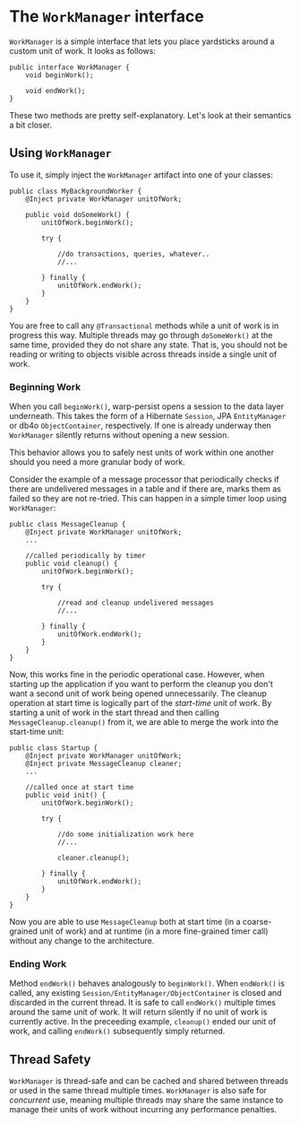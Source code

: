 # The `WorkManager` interface #

`WorkManager` is a simple interface that lets you place yardsticks around a custom unit of work. It looks as follows:

```
public interface WorkManager {
    void beginWork();

    void endWork();
}
```

These two methods are pretty self-explanatory. Let's look at their semantics a bit closer.

## Using `WorkManager` ##

To use it, simply inject the `WorkManager` artifact into one of your classes:

```
public class MyBackgroundWorker {
    @Inject private WorkManager unitOfWork;
 
    public void doSomeWork() {
        unitOfWork.beginWork();

        try {       
 
            //do transactions, queries, whatever..
            //...
 
        } finally {
            unitOfWork.endWork(); 
        }
    } 
}
```

You are free to call any `@Transactional` methods while a unit of work is in progress this way. Multiple threads may go through `doSomeWork()` at the same time, provided they do not share any state. That is, you should not be reading or writing to objects visible across threads inside a single unit of work.


### Beginning Work ###

When you call `beginWork()`, warp-persist opens a session to the data layer underneath. This takes the form of a Hibernate `Session`, JPA `EntityManager` or db4o `ObjectContainer`, respectively. If one is already underway then `WorkManager` silently returns without opening a new session.

This behavior allows you to safely nest units of work within one another should you need a more granular body of work.

Consider the example of a message processor that periodically checks if there are undelivered messages in a table and if there are, marks them as failed so they are not re-tried. This can happen in a simple timer loop using `WorkManager`:

```
public class MessageCleanup {
    @Inject private WorkManager unitOfWork;
    ...

    //called periodically by timer
    public void cleanup() {
        unitOfWork.beginWork();

        try {       

            //read and cleanup undelivered messages
            //...

        } finally {
            unitOfWork.endWork(); 
        }
    }
}
```

Now, this works fine in the periodic operational case. However, when starting up the application if you want to perform the cleanup you don't want a second unit of work being opened unnecessarily. The cleanup operation at start time is logically part of the _start-time_ unit of work. By starting a unit of work in the start thread and then calling `MessageCleanup.cleanup()` from it, we are able to merge the work into the start-time unit:

```
public class Startup {
    @Inject private WorkManager unitOfWork;
    @Inject private MessageCleanup cleaner;
    ...

    //called once at start time
    public void init() {
        unitOfWork.beginWork();

        try {       
 
            //do some initialization work here
            //...

            cleaner.cleanup();
 
        } finally {
            unitOfWork.endWork(); 
        }
    }
}
```

Now you are able to use `MessageCleanup` both at start time (in a coarse-grained unit of work) and at runtime (in a more fine-grained timer call) without any change to the architecture.

### Ending Work ###

Method `endWork()` behaves analogously to `beginWork()`. When `endWork()` is called, any existing `Session/EntityManager/ObjectContainer` is closed and discarded in the current thread. It is safe to call `endWork()` multiple times around the same unit of work. It will return silently if no unit of work is currently active. In the preceeding example, `cleanup()` ended our unit of work, and calling `endWork()` subsequently simply returned.

## Thread Safety ##

`WorkManager` is thread-safe and can be cached and shared between threads or used in the same thread multiple times. `WorkManager` is also safe for _concurrent_ use, meaning multiple threads may share the same instance to manage their units of work without incurring any performance penalties.